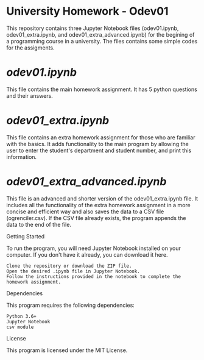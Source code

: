 # University Homework - Odev01

This repository contains three Jupyter Notebook files (odev01.ipynb, odev01_extra.ipynb, and odev01_extra_advanced.ipynb) for the begining of a programming course in a university. The files contains some simple codes  for the assigments.

#  *odev01.ipynb*

This file contains the main homework assignment. It has 5 python questions and their answers.


# *odev01_extra.ipynb*
This file contains an extra homework assignment for those who are familiar with the basics. It adds functionality to the main program by allowing the user to enter the student's department and student number, and print this information.

# *odev01_extra_advanced.ipynb*

This file is an advanced and shorter version of the odev01_extra.ipynb file.
It includes all the functionality of the extra homework assignment in a more concise and efficient way and 
also  saves the data to a CSV file (ogrenciler.csv). If the CSV file already exists, the program appends the data to the end of the file.

Getting Started

To run the program, you will need Jupyter Notebook installed on your computer. If you don't have it already, you can download it here.

    Clone the repository or download the ZIP file.
    Open the desired .ipynb file in Jupyter Notebook.
    Follow the instructions provided in the notebook to complete the homework assignment.

Dependencies

This program requires the following dependencies:

    Python 3.6+
    Jupyter Notebook
    csv module

License

This program is licensed under the MIT License.
